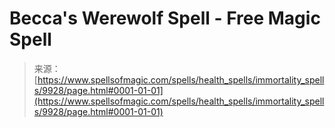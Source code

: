 <!--yml
category: 未分类
date: 2024-06-12 18:46:22
-->

# Becca's Werewolf Spell - Free Magic Spell

> 来源：[https://www.spellsofmagic.com/spells/health_spells/immortality_spells/9928/page.html#0001-01-01](https://www.spellsofmagic.com/spells/health_spells/immortality_spells/9928/page.html#0001-01-01)